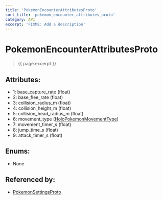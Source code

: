 ```yaml
---
title: 'PokemonEncounterAttributesProto'
sort_title: 'pokemon_encounter_attributes_proto'
category: API
excerpt: 'FIXME: Add a description'
---
```


[comment]: <> (THIS PART IS GENERATED - AKA DON'T EDIT THIS PART MANUALLY)

# PokemonEncounterAttributesProto

> {{ page.excerpt }}

## Attributes:

- 1: base_capture_rate (float)
- 2: base_flee_rate (float)
- 3: collision_radius_m (float)
- 4: collision_height_m (float)
- 5: collision_head_radius_m (float)
- 6: movement_type ([HoloPokemonMovementType](../../enums/HoloPokemonMovementType/))
- 7: movement_timer_s (float)
- 8: jump_time_s (float)
- 9: attack_timer_s (float)

## Enums:

- None

## Referenced by:

- [PokemonSettingsProto](../PokemonSettingsProto/)

[comment]: <> (YOU CAN EDIT AFTER THIS)
